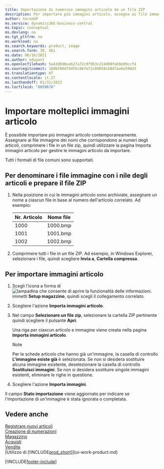```yaml
---
title: Importazione di numerose immagini articolo da un file ZIP
description: Per importare più immagini articolo, assegna ai file immagine dei nomi che corrispondono ai numeri degli articoli, comprimi i file in un file ZIP, quindi utilizza la pagina Importa immagini articolo.
author: SorenGP
ms.service: dynamics365-business-central
ms.topic: conceptual
ms.devlang: na
ms.tgt_pltfrm: na
ms.workload: na
ms.search.keywords: product, image
ms.search.form: 30, 461
ms.date: 06/16/2021
ms.author: edupont
ms.openlocfilehash: 5a43d696eab27a72c9f9b3c224d08feb9e99ccf4
ms.sourcegitcommit: 189bf08d7ddf6c8b7ef2c09058c6847aa6e590d3
ms.translationtype: HT
ms.contentlocale: it-IT
ms.lasthandoff: 01/31/2022
ms.locfileid: "8059676"
---
```

# <a name="import-multiple-item-pictures"></a>Importare molteplici immagini articolo
È possibile importare più immagini articolo contemporaneamente. Assegnare ai file immagine dei nomi che corrispondono ai numeri degli articoli, comprimere i file in un file zip, quindi utilizzare la pagina Importa immagini articolo per gestire le immagini articolo da importare.

Tutti i formati di file comuni sono supportati.

## <a name="to-name-picture-files-by-the-item-names-and-prepare-the-zip-file"></a>Per denominare i file immagine con i nile degli articoli e prepare il file ZIP
1. Nella posizione in cui le immagini articolo sono archiviate, assegnare un nome a ciascun file in base al numero dell'articolo correlato. Ad esempio:

    |Nr. Articolo|Nome file|
    |-|-|
    |1000|1000.bmp|
    |1001|1001.bmp|
    |1002|1002.bmp|

2. Comprimere tutti i file in un file ZIP. Ad esempio, in Windows Explorer, selezionare i file, quindi scegliere **Invia a**, **Cartella compressa**.     

## <a name="to-import-item-pictures"></a>Per importare immagini articolo
1. Scegli l'icona a forma di ![lampadina che consente di aprire la funzionalità delle informazioni.](media/ui-search/search_small.png "Informazioni sull'operazione che si desidera eseguire") immetti **Setup magazzino**, quindi scegli il collegamento correlato.
2. Scegliere l'azione **Importa immagini articolo**.
3. Nel campo **Selezionare un file zip**, selezionare la cartella ZIP pertinente quindi scegliere il pulsante **Apri**.

    Una riga per ciascun articolo e immagine viene creata nella pagina **Importa immagini articolo**.

    > [!NOTE]
    > Per le schede articolo che hanno già un'immagine, la casella di controllo **L'immagine esiste già** è selezionata. Se non si desidera sostituire alcuna immagine esistente, deselezionare la casella di controllo **Sostituisci immagini**. Se non si desidera sostituire singole immagini esistenti, eliminare le righe in questione.

3. Scegliere l'azione **Importa immagini**.

Il campo **Stato importazione** viene aggiornato per indicare se l'importazione di un'immagine è stata ignorata o completata.       

## <a name="see-also"></a>Vedere anche
[Registrare nuovi articoli](inventory-how-register-new-items.md)  
[Creazione di numerazioni](ui-create-number-series.md)  
[Magazzino](inventory-manage-inventory.md)  
[Acquisti](purchasing-manage-purchasing.md)  
[Vendite](sales-manage-sales.md)  
[Utilizzo di [!INCLUDE[prod_short](includes/prod_short.md)]](ui-work-product.md)


[!INCLUDE[footer-include](includes/footer-banner.md)]